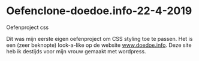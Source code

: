 # Oefenclone-doedoe.info-22-4-2019
Oefenproject css


Dit was mijn eerste eigen oefenproject om CSS styling toe te passen. Het is een (zeer beknopte) look-a-like op de website www.doedoe.info. Deze site heb ik destijds voor mijn vrouw gemaakt met wordpress.
